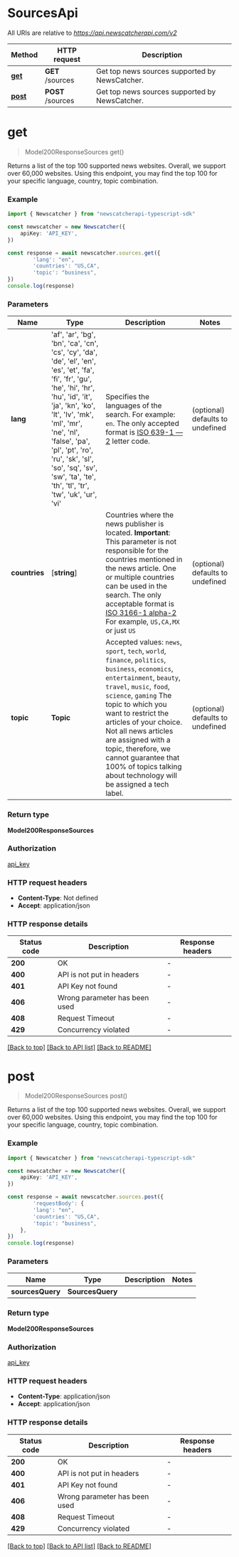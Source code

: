 # SourcesApi

All URIs are relative to *https://api.newscatcherapi.com/v2*

Method | HTTP request | Description
------------- | ------------- | -------------
[**get**](SourcesApi.md#get) | **GET** /sources | Get top news sources supported by NewsCatcher.
[**post**](SourcesApi.md#post) | **POST** /sources | Get top news sources supported by NewsCatcher.


# **get**
> Model200ResponseSources get()

Returns a list of the top 100 supported news websites. Overall, we support over 60,000 websites. Using this endpoint, you may find the top 100 for your specific language, country, topic combination.

### Example


```typescript
import { Newscatcher } from "newscatcherapi-typescript-sdk"

const newscatcher = new Newscatcher({
    apiKey: 'API_KEY',
})

const response = await newscatcher.sources.get({
        'lang': "en",
        'countries': "US,CA",
        'topic': "business",
})
console.log(response)

```


### Parameters

Name | Type | Description  | Notes
------------- | ------------- | ------------- | -------------
 **lang** | 'af', 'ar', 'bg', 'bn', 'ca', 'cn', 'cs', 'cy', 'da', 'de', 'el', 'en', 'es', 'et', 'fa', 'fi', 'fr', 'gu', 'he', 'hi', 'hr', 'hu', 'id', 'it', 'ja', 'kn', 'ko', 'lt', 'lv', 'mk', 'ml', 'mr', 'ne', 'nl', 'false', 'pa', 'pl', 'pt', 'ro', 'ru', 'sk', 'sl', 'so', 'sq', 'sv', 'sw', 'ta', 'te', 'th', 'tl', 'tr', 'tw', 'uk', 'ur', 'vi' | Specifies the languages of the search. For example: `en`. The only accepted format is [ISO 639-1 — 2](https://en.wikipedia.org/wiki/ISO_639-1) letter code.  | (optional) defaults to undefined
 **countries** | [**string**] | Countries where the news publisher is located. **Important**: This parameter is not responsible for the countries mentioned in the news article. One or multiple countries can be used in the search. The only acceptable format is [ISO 3166-1 alpha-2](https://en.wikipedia.org/wiki/ISO_3166-1_alpha-2) For example, `US,CA,MX` or just `US`  | (optional) defaults to undefined
 **topic** | **Topic** | Accepted values: `news`, `sport`, `tech`, `world`, `finance`, `politics`, `business`, `economics`, `entertainment`, `beauty`, `travel`, `music`, `food`, `science`, `gaming` The topic to which you want to restrict the articles of your choice. Not all news articles are assigned with a topic, therefore, we cannot guarantee that 100% of topics talking about technology will be assigned a tech label.  | (optional) defaults to undefined


### Return type

**Model200ResponseSources**

### Authorization

[api_key](README.md#api_key)

### HTTP request headers

 - **Content-Type**: Not defined
 - **Accept**: application/json


### HTTP response details
| Status code | Description | Response headers |
|-------------|-------------|------------------|
**200** | OK |  -  |
**400** | API is not put in headers |  -  |
**401** | API Key not found |  -  |
**406** | Wrong parameter has been used |  -  |
**408** | Request Timeout |  -  |
**429** | Concurrency violated |  -  |

[[Back to top]](#) [[Back to API list]](../README.md#documentation-for-api-endpoints) [[Back to README]](../README.md)

# **post**
> Model200ResponseSources post()

Returns a list of the top 100 supported news websites. Overall, we support over 60,000 websites. Using this endpoint, you may find the top 100 for your specific language, country, topic combination.

### Example


```typescript
import { Newscatcher } from "newscatcherapi-typescript-sdk"

const newscatcher = new Newscatcher({
    apiKey: 'API_KEY',
})

const response = await newscatcher.sources.post({
        'requestBody': {
        'lang': "en",
        'countries': "US,CA",
        'topic': "business",
    },
})
console.log(response)

```


### Parameters

Name | Type | Description  | Notes
------------- | ------------- | ------------- | -------------
 **sourcesQuery** | **SourcesQuery**|  |


### Return type

**Model200ResponseSources**

### Authorization

[api_key](README.md#api_key)

### HTTP request headers

 - **Content-Type**: application/json
 - **Accept**: application/json


### HTTP response details
| Status code | Description | Response headers |
|-------------|-------------|------------------|
**200** | OK |  -  |
**400** | API is not put in headers |  -  |
**401** | API Key not found |  -  |
**406** | Wrong parameter has been used |  -  |
**408** | Request Timeout |  -  |
**429** | Concurrency violated |  -  |

[[Back to top]](#) [[Back to API list]](../README.md#documentation-for-api-endpoints) [[Back to README]](../README.md)


